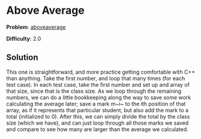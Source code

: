 # Above Average

**Problem**: [aboveaverage](https://open.kattis.com/problems/aboveaverage)

**Difficulty**: 2.0

## Solution

This one is straightforward, and more practice getting comfortable with C++ than anything. Take the first number, and loop that many times (for each test case). In each test case, take the first number and set up and array of that size, since that is the class size. As we loop through the remaining numbers, we can do a little bookkeeping along the way to save some work calculating the average later; save a mark m~i~ to the *i*th position of that array, as if it represents that particular student, but also
add the mark to a total (initialized to 0). After this, we can simply divide the total by the class size (which we have), and can just loop through all those marks we saved and compare to see how many are larger than the average we calculated.
